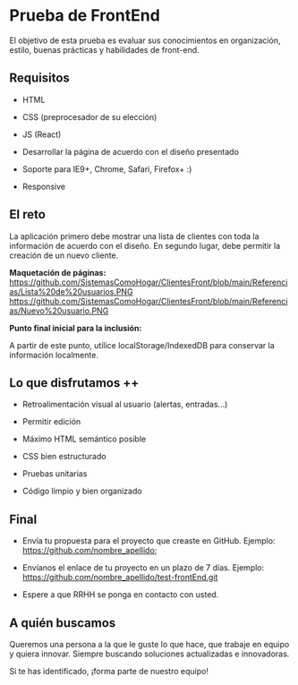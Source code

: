 # Prueba de FrontEnd
El objetivo de esta prueba es evaluar sus conocimientos en organización, estilo, buenas prácticas y habilidades de front-end.

## Requisitos
* HTML

* CSS (preprocesador de su elección)

* JS (React)

* Desarrollar la página de acuerdo con el diseño presentado

* Soporte para IE9+, Chrome, Safari, Firefox+ :)

* Responsive

## El reto
La aplicación primero debe mostrar una lista de clientes con toda la información de acuerdo con el diseño. En segundo lugar, debe permitir la creación de un nuevo cliente.

**Maquetación de páginas:**
https://github.com/SistemasComoHogar/ClientesFront/blob/main/Referencias/Lista%20de%20usuarios.PNG
https://github.com/SistemasComoHogar/ClientesFront/blob/main/Referencias/Nuevo%20usuario.PNG


**Punto final inicial para la inclusión:**



A partir de este punto, utilice localStorage/IndexedDB para conservar la información localmente.

## Lo que disfrutamos ++
* Retroalimentación visual al usuario (alertas, entradas...)

* Permitir edición

* Máximo HTML semántico posible

* CSS bien estructurado

* Pruebas unitarias

* Código limpio y bien organizado

## Final
* Envía tu propuesta para el proyecto que creaste en GitHub. Ejemplo: https://github.com/nombre_apellido;

* Envíanos el enlace de tu proyecto en un plazo de 7 días. Ejemplo: https://github.com/nombre_apellido/test-frontEnd.git

* Espere a que RRHH se ponga en contacto con usted.

## A quién buscamos
Queremos una persona a la que le guste lo que hace, que trabaje en equipo y quiera innovar. Siempre buscando soluciones actualizadas e innovadoras.

Si te has identificado, ¡forma parte de nuestro equipo!
